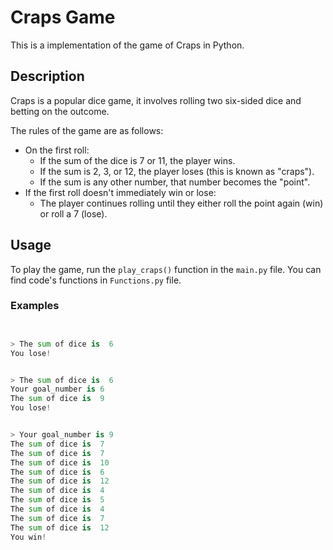 # Craps Game


This is a implementation of the game of Craps in Python.


## Description


Craps is a popular dice game, it involves rolling two six-sided dice and betting on the outcome.


The rules of the game are as follows:
- On the first roll:
  - If the sum of the dice is 7 or 11, the player wins.
  - If the sum is 2, 3, or 12, the player loses (this is known as "craps").
  - If the sum is any other number, that number becomes the "point".
- If the first roll doesn't immediately win or lose:
  - The player continues rolling until they either roll the point again (win) or roll a 7 (lose).


## Usage


To play the game, run the `play_craps()` function in the `main.py` file.
You can find code's functions in `Functions.py` file.


### Examples
```python


> The sum of dice is  6
You lose!


> The sum of dice is  6
Your goal_number is 6
The sum of dice is  9
You lose!


> Your goal_number is 9
The sum of dice is  7
The sum of dice is  7
The sum of dice is  10
The sum of dice is  6
The sum of dice is  12
The sum of dice is  4
The sum of dice is  5
The sum of dice is  4
The sum of dice is  7
The sum of dice is  12
You win!


```
